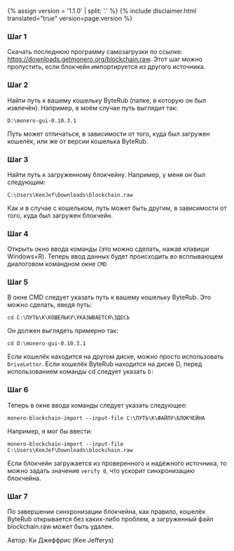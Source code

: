 {% assign version = '1.1.0' | split: '.' %}
{% include disclaimer.html translated="true" version=page.version %}
### Шаг 1

Скачать последнюю программу самозагрузки по ссылке: https://downloads.getmonero.org/blockchain.raw. Этот шаг можно пропустить, если блокчейн импортируется из другого источника.

### Шаг 2

Найти путь к вашему кошельку ByteRub (папке, в которую он был извлечён). Например, в моём случае путь выглядит так:

`D:\monero-gui-0.10.3.1`

Путь может отличаться, в зависимости от того, куда был загружен кошелёк, или же от версии кошелька ByteRub.

### Шаг 3

Найти путь к загруженному блокчейну. Например, у меня он был следующим:

`C:\Users\KeeJef\Downloads\blockchain.raw`

Как и в случае с кошельком, путь может быть другим, в зависимости от того, куда был загружен блокчейн.

### Шаг 4

Открыть окно ввода команды (это можно сделать, нажав клавиши Windows+R). Теперь ввод данных будет происходить во всплывающем диалоговом командном окне `CMD`

### Шаг 5

В окне CMD следует указать путь к вашему кошельку ByteRub. Это можно сделать, введя путь:

`cd C:\ПУТЬ\К\КОШЕЛЬКУ\УКАЗЫВАЕТСЯ\ЗДЕСЬ`

Он должен выглядеть примерно так:

`cd D:\monero-gui-0.10.3.1`

Если кошелёк находится на другом диске, можно просто использовать `DriveLetter`. Если кошелёк ByteRub находится на диске D, перед использованием команды cd следует указать `D:`

### Шаг 6

Теперь в окне ввода команды следует указать следующее:

`monero-blockchain-import --input-file C:\ПУТЬ\К\ФАЙЛУ\БЛОКЧЕЙНА`

Например, я мог бы ввести:

`monero-blockchain-import --input-file C:\Users\KeeJef\Downloads\blockchain.raw`

Если блокчейн загружается из проверенного и надёжного источника, то можно задать значение `verify 0`, что ускорит синхронизацию блокчейна.

### Шаг 7

По завершении синхронизации блокчейна, как правило, кошелёк ByteRub открывается без каких-либо проблем, а загруженный файл blockchain.raw может быть удален.


Автор: Ки Джеффрис (Kee Jefferys)

